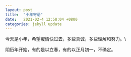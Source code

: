 ```yaml
---
layout: post
title:  "小年寄语"
date:   2021-02-4 12:58:04 +0800
categories: jekyll update
---
```

今天是小年，希望疫情快过去，多些真诚，多些理解和努力。\


阴历年开始，有的是以立春，有的以正月初一，不确定。
